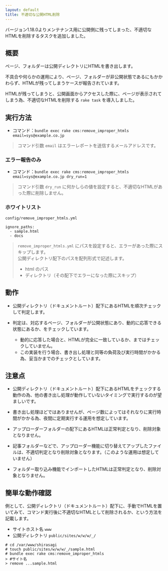 ```yaml
---
layout: default
title: 不適切な公開HTML削除
---
```


バージョン1.18.0よりメンテナンス用に公開側に残ってしまった、不適切なHTMLを削除するタスクを追加しました。

## 概要

ページ、フォルダーは公開ディレクトリにHTMLを書き出します。

不具合や何らかの運用により、ページ、フォルダーが非公開状態であるにもかかわらず、HTMLが残ってしまうケースが報告されています。

HTMLが残ってしまうと、公開画面からアクセスした際に、ページが表示されてしまう為、不適切なHTMLを削除する `rake task` を導入しました。

## 実行方法

- コマンド：`bundle exec rake cms:remove_improper_htmls email=sys@example.co.jp`

> コマンド引数 `email` はエラーレポートを送信するメールアドレスです。

### エラー報告のみ

- コマンド：`bundle exec rake cms:remove_improper_htmls email=sys@example.co.jp dry_run=1`

> コマンド引数 `dry_run` に何かしらの値を設定すると、不適切なHTMLがあった際に削除しません。

### ホワイトリスト

`config/remove_improper_htmls.yml`

~~~
ignore_paths:
  - sample.html
  - docs
~~~

> `remove_improper_htmls.yml` にパスを設定すると、エラーがあった際にスキップします。<br>
> 公開ディレクトリ配下のパスを配列形式で記述します。
> - html のパス
> - ディレクトリ（その配下でエラーになった際にスキップ）

## 動作

- 公開ディレクトリ（ドキュメントルート）配下にあるHTMLを順次チェックして判定します。

- 判定は、対応するページ、フォルダーが公開状態にあり、動的に応答できる状態にあるか、をチェックしています。
  - 動的に応答した場合と、HTMLが完全に一致しているか、まではチェックしていません。
  - この実装を行う場合、書き出し処理と同等の負荷及び実行時間がかかる為、妥当かまでのチェックとしています。

## 注意点

- 公開ディレクトリ（ドキュメントルート）配下にあるHTMLをチェックする動作の為、他の書き出し処理が動作していないタイミングで実行するのが望ましいです。

- 書き出し処理ほどではありませんが、ページ数によってはそれなりに実行時間がかかる為、夜間に定期実行する運用を想定しています。

- アップローダーフォルダーの配下にあるHTMLは正常判定となり、削除対象となりません。

- 記事フォルダーなどで、アップローダー機能に切り替えてアップしたファイルは、不適切判定となり削除対象となります。（このような運用は想定していません）

- フォルダー取り込み機能でインポートしたHTMLは正常判定となり、削除対象となりません。

## 簡単な動作確認

例として、公開ディレクトリ（ドキュメントルート）配下に、手動でHTMLを置いてみて、コマンド実行後に不適切なHTMLとして削除されるか、という方法を記載します。

- サイトホスト名 `www`
- 公開ディレクトリ `public/sites/w/w/w/_/`

~~~
# cd /var/www/shirasagi
# touch public/sites/w/w/w/_/sample.html
# bundle exec rake cms:remove_improper_htmls
> #サイト名
> remove ...sample.html
~~~
